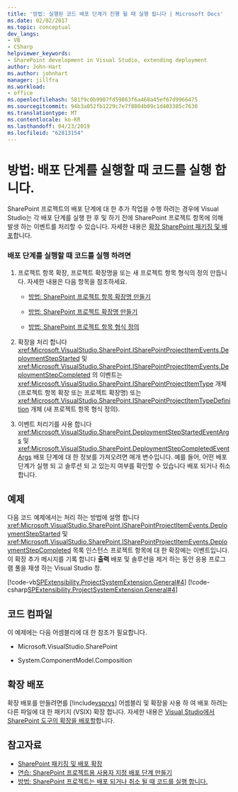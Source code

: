 ```yaml
---
title: '방법: 실행된 코드 배포 단계가 진행 될 때 실행 됩니다 | Microsoft Docs'
ms.date: 02/02/2017
ms.topic: conceptual
dev_langs:
- VB
- CSharp
helpviewer_keywords:
- SharePoint development in Visual Studio, extending deployment
author: John-Hart
ms.author: johnhart
manager: jillfra
ms.workload:
- office
ms.openlocfilehash: 581f9c0b9907fd59863f6a468a45ef67d9966475
ms.sourcegitcommit: 94b3a052fb1229c7e7f8804b09c1d403385c7630
ms.translationtype: MT
ms.contentlocale: ko-KR
ms.lasthandoff: 04/23/2019
ms.locfileid: "62813154"
---
```

# <a name="how-to-run-code-when-deployment-steps-are-executed"></a>방법: 배포 단계를 실행할 때 코드를 실행 합니다.
  SharePoint 프로젝트의 배포 단계에 대 한 추가 작업을 수행 하려는 경우에 Visual Studio는 각 배포 단계를 실행 한 후 및 하기 전에 SharePoint 프로젝트 항목에 의해 발생 하는 이벤트를 처리할 수 있습니다. 자세한 내용은 [확장 SharePoint 패키징 및 배포](../sharepoint/extending-sharepoint-packaging-and-deployment.md)합니다.

### <a name="to-run-code-when-deployment-steps-are-executed"></a>배포 단계를 실행할 때 코드를 실행 하려면

1. 프로젝트 항목 확장, 프로젝트 확장명을 또는 새 프로젝트 항목 형식의 정의 만듭니다. 자세한 내용은 다음 항목을 참조하세요.

    - [방법: SharePoint 프로젝트 항목 확장명 만들기](../sharepoint/how-to-create-a-sharepoint-project-item-extension.md)

    - [방법: SharePoint 프로젝트 확장명 만들기](../sharepoint/how-to-create-a-sharepoint-project-extension.md)

    - [방법: SharePoint 프로젝트 항목 형식 정의](../sharepoint/how-to-define-a-sharepoint-project-item-type.md)

2. 확장을 처리 합니다 <xref:Microsoft.VisualStudio.SharePoint.ISharePointProjectItemEvents.DeploymentStepStarted> 및 <xref:Microsoft.VisualStudio.SharePoint.ISharePointProjectItemEvents.DeploymentStepCompleted> 의 이벤트는 <xref:Microsoft.VisualStudio.SharePoint.ISharePointProjectItemType> 개체 (프로젝트 항목 확장 또는 프로젝트 확장명) 또는 <xref:Microsoft.VisualStudio.SharePoint.ISharePointProjectItemTypeDefinition> 개체 (새 프로젝트 항목 형식 정의).

3. 이벤트 처리기를 사용 합니다 <xref:Microsoft.VisualStudio.SharePoint.DeploymentStepStartedEventArgs> 및 <xref:Microsoft.VisualStudio.SharePoint.DeploymentStepCompletedEventArgs> 배포 단계에 대 한 정보를 가져오려면 매개 변수입니다. 예를 들어, 어떤 배포 단계가 실행 되 고 솔루션 되 고 있는지 여부를 확인할 수 있습니다 배포 되거나 취소 합니다.

## <a name="example"></a>예제
 다음 코드 예제에서는 처리 하는 방법에 설명 합니다 <xref:Microsoft.VisualStudio.SharePoint.ISharePointProjectItemEvents.DeploymentStepStarted> 및 <xref:Microsoft.VisualStudio.SharePoint.ISharePointProjectItemEvents.DeploymentStepCompleted> 목록 인스턴스 프로젝트 항목에 대 한 확장에는 이벤트입니다. 이 확장 추가 메시지를 기록 합니다 **출력** 배포 및 솔루션을 제거 하는 동안 응용 프로그램 풀을 재생 하는 Visual Studio 창.

 [!code-vb[SPExtensibility.ProjectSystemExtension.General#4](../sharepoint/codesnippet/VisualBasic/projectsystemexamples/extension/handledeploymentstepevents.vb#4)]
 [!code-csharp[SPExtensibility.ProjectSystemExtension.General#4](../sharepoint/codesnippet/CSharp/projectsystemexamples/extension/handledeploymentstepevents.cs#4)]

## <a name="compile-the-code"></a>코드 컴파일
 이 예제에는 다음 어셈블리에 대 한 참조가 필요합니다.

- Microsoft.VisualStudio.SharePoint

- System.ComponentModel.Composition

## <a name="deploy-the-extension"></a>확장 배포
 확장 배포를 만들려면를 [!include[vsprvs](../sharepoint/includes/vsprvs-md.md)] 어셈블리 및 확장을 사용 하 여 배포 하려는 다른 파일에 대 한 패키지 (VSIX) 확장 합니다. 자세한 내용은 [Visual Studio에서 SharePoint 도구의 확장을 배포할](../sharepoint/deploying-extensions-for-the-sharepoint-tools-in-visual-studio.md)합니다.

## <a name="see-also"></a>참고자료
- [SharePoint 패키징 및 배포 확장](../sharepoint/extending-sharepoint-packaging-and-deployment.md)
- [연습: SharePoint 프로젝트용 사용자 지정 배포 단계 만들기](../sharepoint/walkthrough-creating-a-custom-deployment-step-for-sharepoint-projects.md)
- [방법: SharePoint 프로젝트는 배포 되거나 취소 될 때 코드를 실행 합니다.](../sharepoint/how-to-run-code-when-a-sharepoint-project-is-deployed-or-retracted.md)
